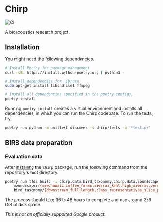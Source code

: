 # Chirp

![CI](https://github.com/google-research/chirp/actions/workflows/ci.yml/badge.svg)

A bioacoustics research project.

## Installation

You might need the following dependencies.

```bash
# Install Poetry for package management
curl -sSL https://install.python-poetry.org | python3 -

# Install dependencies for librosa
sudo apt-get install libsndfile1 ffmpeg

# Install all dependencies specified in the poetry configs.
poetry install
```

Running `poetry install` creates a virtual environment and installs all
dependencies, in which you can run the Chirp codebase. To run the tests, try

```bash
poetry run python -m unittest discover -s chirp/tests -p "*test.py"
```

## BIRB data preparation

### Evaluation data

After [installing](#installation) the `chirp` package, run the following command from the repository's root directory:

```bash
poetry run tfds build -i chirp.data.bird_taxonomy,chirp.data.soundscapes \
    soundscapes/{ssw,hawaii,coffee_farms,sierras_kahl,high_sierras,peru}_full_length \
    bird_taxonomy/{downstream_full_length,class_representatives_slice_peaked}
```

The process should take 36 to 48 hours to complete and use around 256 GiB of disk space.

*This is not an officially supported Google product.*
